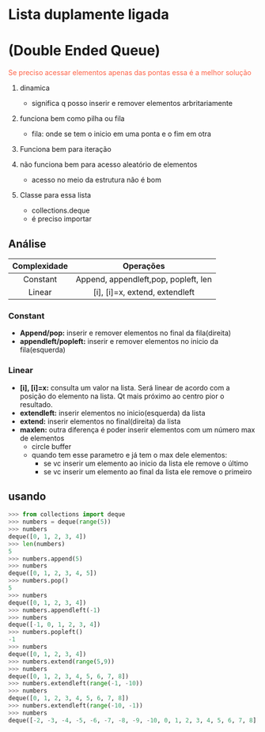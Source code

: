 # Lista duplamente ligada
# (Double Ended Queue)

<p style="color:Tomato;" >Se preciso acessar elementos apenas das pontas essa é a melhor solução</p>

1. dinamica
    - significa q posso inserir e remover elementos arbritariamente
1. funciona bem como pilha ou fila
    - fila: onde se tem o inicio em uma ponta e o fim em otra
1. Funciona bem para iteração

1. não funciona bem para acesso aleatório de elementos
    - acesso no meio da estrutura não é bom
1. Classe para essa lista
    - collections.deque
    - é preciso importar

## Análise

 | Complexidade  | Operações                               |
 | :------------:| :--------------------------------------:|
 | Constant      | Append, appendleft,pop, popleft, len    |
 | Linear        | [i], [i]=x, extend, extendleft          |


### Constant
 - **Append/pop:** inserir e remover elementos no final da fila(direita)
 - **appendleft/popleft:** inserir e remover elementos no inicio da fila(esquerda)

### Linear
 - **[i], [i]=x:** consulta um valor na lista. Será linear de acordo com a posição do elemento na lista. 
 Qt mais próximo ao centro pior o resultado.
 - **extendleft:** inserir elementos no inicio(esquerda) da lista
 - **extend:** inserir elementos no final(direita) da lista
 - **maxlen:** outra diferença é poder inserir elementos com um número max de elementos
   - circle buffer
   - quando tem esse parametro e já tem o max dele elementos:
      - se vc inserir um elemento ao inicio da lista ele remove o último
      - se vc inserir um elemento ao final da lista ele remove o primeiro

## usando
```python
>>> from collections import deque
>>> numbers = deque(range(5))
>>> numbers
deque([0, 1, 2, 3, 4])
>>> len(numbers)
5
>>> numbers.append(5)
>>> numbers
deque([0, 1, 2, 3, 4, 5])
>>> numbers.pop()
5
>>> numbers
deque([0, 1, 2, 3, 4])
>>> numbers.appendleft(-1)
>>> numbers
deque([-1, 0, 1, 2, 3, 4])
>>> numbers.popleft()
-1
>>> numbers
deque([0, 1, 2, 3, 4])
>>> numbers.extend(range(5,9))
>>> numbers
deque([0, 1, 2, 3, 4, 5, 6, 7, 8])
>>> numbers.extendleft(range(-1, -10))
>>> numbers
deque([0, 1, 2, 3, 4, 5, 6, 7, 8])
>>> numbers.extendleft(range(-10, -1))
>>> numbers
deque([-2, -3, -4, -5, -6, -7, -8, -9, -10, 0, 1, 2, 3, 4, 5, 6, 7, 8])

```